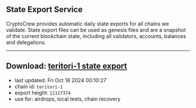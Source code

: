 ## State Export Service
CryptoCrew provides automatic daily state exports for all chains we validate. State export files can be used as genesis files and are a snapshot of the current blockchain state, including all validators, accounts, balances and delegations.

---
**Download: [teritori-1 state export](https://dl-eu2.ccvalidators.com/SERVICE/teritori/teritori-1_export_11117374.json)**
---

- last updated: Fri Oct 18 2024 00:10:27
- chain id: `teritori-1`
- export height: `11117374`
- use for: airdrops, local tests, chain recovery
